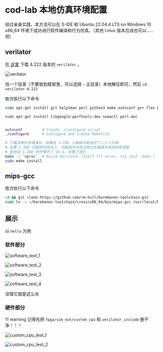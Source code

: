# cod-lab 本地仿真环境配置

经过亲身实践，本方法可以在 S-IDE 和 Ubuntu 22.04.4 LTS on Windows 10 x86_64 环境下成功进行软件编译和行为仿真。（其他 Linux 版本应该也可以......吧）

## verilator

在 [这里](https://github.com/verilator/verilator/releases/tag/v4.222) 下载 4.222 版本的 `verilator` 。

![verilator](assets/verilator.png)

找一个目录（不要放到框架里，可以选择 `~` 主目录）本地解压即可，然后 `cd verilator-4.222`

依次执行以下命令

```bash
sudo apt-get install git help2man perl python3 make autoconf g++ flex bison ccache

sudo apt-get install libgoogle-perftools-dev numactl perl-doc


autoconf         # Create ./configure script
./configure      # Configure and create Makefile

# 下面这两步会很漫长，如果在 S-IDE 上编译可能会花个二三十分钟
# 如果 S-IDE 分配的内存太小，可能因为内存占用过大被操作系统杀死进程
# 我测试 S-IDE 的时候开了 16 G，也整了很久
make -j `nproc`  # Build Verilator itself (if error, try just 'make')
sudo make install
```

## mips-gcc

依次执行以下命令

```bash
cd && git clone https://github.com/rm-hull/barebones-toolchain.git
sudo ln -s ~/barebones-toolchain/cross/x86_64/bin/mips-gcc /usr/local/bin/mips-gcc
```

## 展示

以 `hello` 为例

### 软件部分

![software_test_1](assets/software_test_1.png)

![software_test_2](assets/software_test_2.png)

![software_test_3](assets/software_test_3.png)

![software_test_4](assets/software_test_4.png)

没错它就是这么长

### 硬件部分

!!! warning
    记得先把 `fpga/sim_out/custom_cpu` 和 `verilator_include` 删干净！！！

![custom_cpu_test_1](assets/custom_cpu_test_1.png)

![custom_cpu_test_2](assets/custom_cpu_test_2.png)
